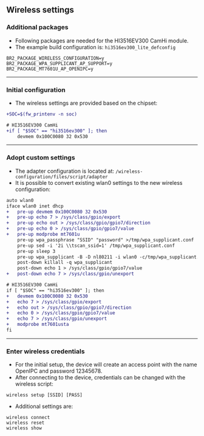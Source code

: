 Wireless settings
---

### Additional packages

- Following packages are needed for the HI3516EV300 CamHi module.
- The example build configuration is: `hi3516ev300_lite_defconfig`

```shell
BR2_PACKAGE_WIRELESS_CONFIGURATION=y
BR2_PACKAGE_WPA_SUPPLICANT_AP_SUPPORT=y
BR2_PACKAGE_MT7601U_AP_OPENIPC=y
```

---

### Initial configuration

- The wireless settings are provided based on the chipset:

```diff
+SOC=$(fw_printenv -n soc)

# HI3516EV300 CamHi
+if [ "$SOC" == "hi3516ev300" ]; then
	devmem 0x100C0080 32 0x530
```

---

### Adopt custom settings

- The adapter configuration is located at: `/wireless-configuration/files/script/adapter`
- It is possible to convert existing wlan0 settings to the new wireless configuration:

```diff
auto wlan0
iface wlan0 inet dhcp
+	pre-up devmem 0x100C0080 32 0x530
+	pre-up echo 7 > /sys/class/gpio/export
+	pre-up echo out > /sys/class/gpio/gpio7/direction
+	pre-up echo 0 > /sys/class/gpio/gpio7/value
+	pre-up modprobe mt7601u
	pre-up wpa_passphrase "SSID" "password" >/tmp/wpa_supplicant.conf
	pre-up sed -i '2i \\tscan_ssid=1' /tmp/wpa_supplicant.conf
	pre-up sleep 3
	pre-up wpa_supplicant -B -D nl80211 -i wlan0 -c/tmp/wpa_supplicant.conf
	post-down killall -q wpa_supplicant
	post-down echo 1 > /sys/class/gpio/gpio7/value
+	post-down echo 7 > /sys/class/gpio/unexport
```

```diff
# HI3516EV300 CamHi
if [ "$SOC" == "hi3516ev300" ]; then
+	devmem 0x100C0080 32 0x530
+	echo 7 > /sys/class/gpio/export
+	echo out > /sys/class/gpio/gpio7/direction
+	echo 0 > /sys/class/gpio/gpio7/value
+	echo 7 > /sys/class/gpio/unexport
+	modprobe mt7601usta
fi
```

---

### Enter wireless credentials

- For the initial setup, the device will create an access point with the name OpenIPC and password 12345678.
- After connecting to the device, credentials can be changed with the wireless script:

```shell
wireless setup [SSID] [PASS]
```

- Additional settings are:

```shell
wireless connect
wireless reset
wireless show
```

